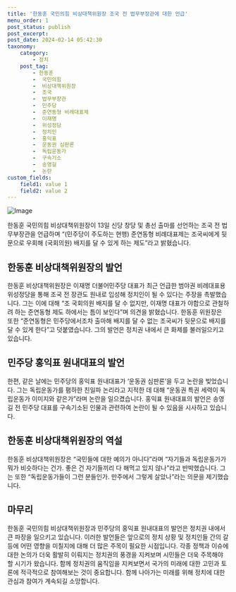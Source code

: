 ```yaml
---
title: '한동훈 국민의힘 비상대책위원장 조국 전 법무부장관에 대한 언급'
menu_order: 1
post_status: publish
post_excerpt: 
post_date: 2024-02-14 05:42:30
taxonomy:
    category:
        - 정치
    post_tag:
        - 한동훈
        -  국민의힘
        -  비상대책위원장
        -  조국
        -  법무부장관
        -  민주당
        -  준연동형 비례대표제
        -  이재명
        -  위성정당
        -  정치인
        -  홍익표
        -  운동권 심판론
        -  독립운동가
        -  구속기소
        -  송영길
        -  논란
custom_fields:
    field1: value 1
    field2: value 2
---
```


![Image](https://imgnews.pstatic.net/image/366/2024/02/13/0000969958_001_20240213103201390.jpg?type=w647)

한동훈 국민의힘 비상대책위원장이 13일 신당 창당 및 총선 출마를 선언하는 조국 전 법무부장관을 언급하며 “(민주당이 주도하는 현행) 준연동형 비례대표제는 조국씨에게 뒷문으로 우회해 (국회의원) 배지를 달 수 있게 하는 제도”라고 밝혔습니다. 
## 한동훈 비상대책위원장의 발언
한동훈 비상대책위원장은 이재명 더불어민주당 대표가 최근 언급한 범야권 비례대표용 위성정당을 통해 조국 전 장관도 원내로 입성해 정치인이 될 수 있다는 주장을 촉발했습니다. 그는 이에 대해 “조 국회의원 배지를 달 수 없지만, 이재명 대표가 야합으로 관철하려 하는 준연동형 제도 하에서는 틈이 보인다”며 의견을 밝혔습니다.
한동훈 위원장은 또한 “준연동형은 민주당에서조차 출마해 배지를 달 수 없는 조국씨가 뒷문으로 배지를 달 수 있게 한다”고 덧붙였습니다. 그의 발언은 정치권 내에서 큰 화제를 불러일으키고 있습니다.
## 민주당 홍익표 원내대표의 발언
한편, 같은 날에는 민주당의 홍익표 원내대표가 ‘운동권 심판론’을 두고 논란을 빚었습니다. 그는 독립운동가를 폄하한 친일파 논리라고 지적한 데 대해 “운동권 특권 세력이 독립운동가 이미지와 같은가”라며 논란을 일으켰습니다. 
홍익표 원내대표의 발언은 송영길 전 민주당 대표를 구속기소된 인물과 관련하여 논란이 될 수 있음을 시사하고 있습니다.
## 한동훈 비상대책위원장의 역설
한동훈 비상대책위원장은 “국민들에 대한 예의가 아니다”라며 “자기들과 독립운동가가 뭐가 비슷하다는 건가. 좋은 건 자기들끼리 다 해먹고 있지 않나”라고 반박했습니다. 그는 또한 “독립운동가들이 그런 분들인가. 만주에서 그렇게 살았나”라는 의문을 제기했습니다.
## 마무리
한동훈 국민의힘 비상대책위원장과 민주당의 홍익표 원내대표의 발언은 정치권 내에서 큰 파장을 일으키고 있습니다. 이러한 발언들은 앞으로의 정치 상황 및 정치인들 간의 갈등에 어떤 영향을 미칠지에 대해 더 많은 주목이 필요한 시점입니다. 각종 정책과 이슈에 대한 논의가 더욱 활발히 이뤄지는 정치권의 풍경을 지켜보며 시민들은 더욱 주목해야 할 시기가 왔습니다. 함께 정치권의 움직임을 지켜보면서 국가의 미래에 대한 고민과 토론에 적극적으로 참여해보는 것이 중요합니다. 함께 나아가는 미래를 위해 정치에 대한 관심과 참여가 계속되길 소망합니다.
